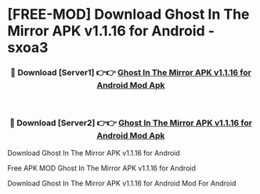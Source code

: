 # [FREE-MOD] Download Ghost In The Mirror APK v1.1.16 for Android - sxoa3


<div align="center">
<h3>🔴 Download [Server1] 👉👉 <a href="https://apk-comot.site?title=Ghost_In_The_Mirror_APK_v1.1.16_for_Android">Ghost In The Mirror APK v1.1.16 for Android Mod Apk</a></h3><br>

<h3>🔴 Download [Server2] 👉👉 <a href="https://apk-comot.site?title=Ghost_In_The_Mirror_APK_v1.1.16_for_Android">Ghost In The Mirror APK v1.1.16 for Android Mod Apk</a></h3>
</div>



Download Ghost In The Mirror APK v1.1.16 for Android 

Free APK MOD Ghost In The Mirror APK v1.1.16 for Android 

Download Ghost In The Mirror APK v1.1.16 for Android Mod For Android
